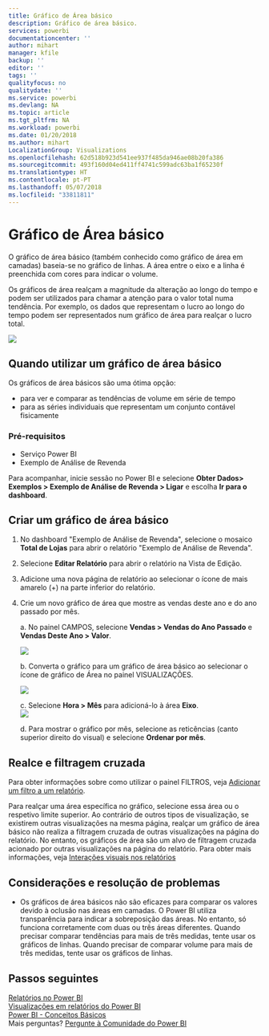 ```yaml
---
title: Gráfico de Área básico
description: Gráfico de área básico.
services: powerbi
documentationcenter: ''
author: mihart
manager: kfile
backup: ''
editor: ''
tags: ''
qualityfocus: no
qualitydate: ''
ms.service: powerbi
ms.devlang: NA
ms.topic: article
ms.tgt_pltfrm: NA
ms.workload: powerbi
ms.date: 01/20/2018
ms.author: mihart
LocalizationGroup: Visualizations
ms.openlocfilehash: 62d518b923d541ee937f485da946ae08b20fa386
ms.sourcegitcommit: 493f160d04ed411ff4741c599adc63ba1f65230f
ms.translationtype: HT
ms.contentlocale: pt-PT
ms.lasthandoff: 05/07/2018
ms.locfileid: "33811811"
---
```

# <a name="basic-area-chart"></a>Gráfico de Área básico
O gráfico de área básico (também conhecido como gráfico de área em camadas) baseia-se no gráfico de linhas. A área entre o eixo e a linha é preenchida com cores para indicar o volume. 

Os gráficos de área realçam a magnitude da alteração ao longo do tempo e podem ser utilizados para chamar a atenção para o valor total numa tendência. Por exemplo, os dados que representam o lucro ao longo do tempo podem ser representados num gráfico de área para realçar o lucro total.

![](media/power-bi-visualization-basic-area-chart/powerbi-area-chartnew.png)

## <a name="when-to-use-a-basic-area-chart"></a>Quando utilizar um gráfico de área básico
Os gráficos de área básicos são uma ótima opção:

* para ver e comparar as tendências de volume em série de tempo 
* para as séries individuais que representam um conjunto contável fisicamente

### <a name="prerequisites"></a>Pré-requisitos
 - Serviço Power BI
 - Exemplo de Análise de Revenda

Para acompanhar, inicie sessão no Power BI e selecione **Obter Dados\> Exemplos \> Exemplo de Análise de Revenda > Ligar** e escolha **Ir para o dashboard**. 

## <a name="create-a-basic-area-chart"></a>Criar um gráfico de área básico
 

1. No dashboard "Exemplo de Análise de Revenda", selecione o mosaico **Total de Lojas** para abrir o relatório "Exemplo de Análise de Revenda".
2. Selecione **Editar Relatório** para abrir o relatório na Vista de Edição.
3. Adicione uma nova página de relatório ao selecionar o ícone de mais amarelo (+) na parte inferior do relatório.
4. Crie um novo gráfico de área que mostre as vendas deste ano e do ano passado por mês.
   
   a. No painel CAMPOS, selecione **Vendas \> Vendas do Ano Passado** e **Vendas Deste Ano > Valor**.

   ![](media/power-bi-visualization-basic-area-chart/power-bi-bar-chart.png)

   b.  Converta o gráfico para um gráfico de área básico ao selecionar o ícone de gráfico de Área no painel VISUALIZAÇÕES.

   ![](media/power-bi-visualization-basic-area-chart/convertchart.png)
   
   c.  Selecione **Hora \> Mês** para adicioná-lo à área **Eixo**.   
   ![](media/power-bi-visualization-basic-area-chart/powerbi-area-chartnew.png)
   
   d.  Para mostrar o gráfico por mês, selecione as reticências (canto superior direito do visual) e selecione **Ordenar por mês**.

## <a name="highlighting-and-cross-filtering"></a>Realce e filtragem cruzada
Para obter informações sobre como utilizar o painel FILTROS, veja [Adicionar um filtro a um relatório](power-bi-report-add-filter.md).

Para realçar uma área específica no gráfico, selecione essa área ou o respetivo limite superior.  Ao contrário de outros tipos de visualização, se existirem outras visualizações na mesma página, realçar um gráfico de área básico não realiza a filtragem cruzada de outras visualizações na página do relatório. No entanto, os gráficos de área são um alvo de filtragem cruzada acionado por outras visualizações na página do relatório. Para obter mais informações, veja [Interações visuais nos relatórios](service-reports-visual-interactions.md)

## <a name="considerations-and-troubleshooting"></a>Considerações e resolução de problemas
* Os gráficos de área básicos não são eficazes para comparar os valores devido à oclusão nas áreas em camadas. O Power BI utiliza transparência para indicar a sobreposição das áreas. No entanto, só funciona corretamente com duas ou três áreas diferentes. Quando precisar comparar tendências para mais de três medidas, tente usar os gráficos de linhas. Quando precisar de comparar volume para mais de três medidas, tente usar os gráficos de linhas.

## <a name="next-steps"></a>Passos seguintes
[Relatórios no Power BI](service-reports.md)  
[Visualizações em relatórios do Power BI](power-bi-report-visualizations.md)  
[Power BI - Conceitos Básicos](service-basic-concepts.md)  
Mais perguntas? [Pergunte à Comunidade do Power BI](http://community.powerbi.com/)


